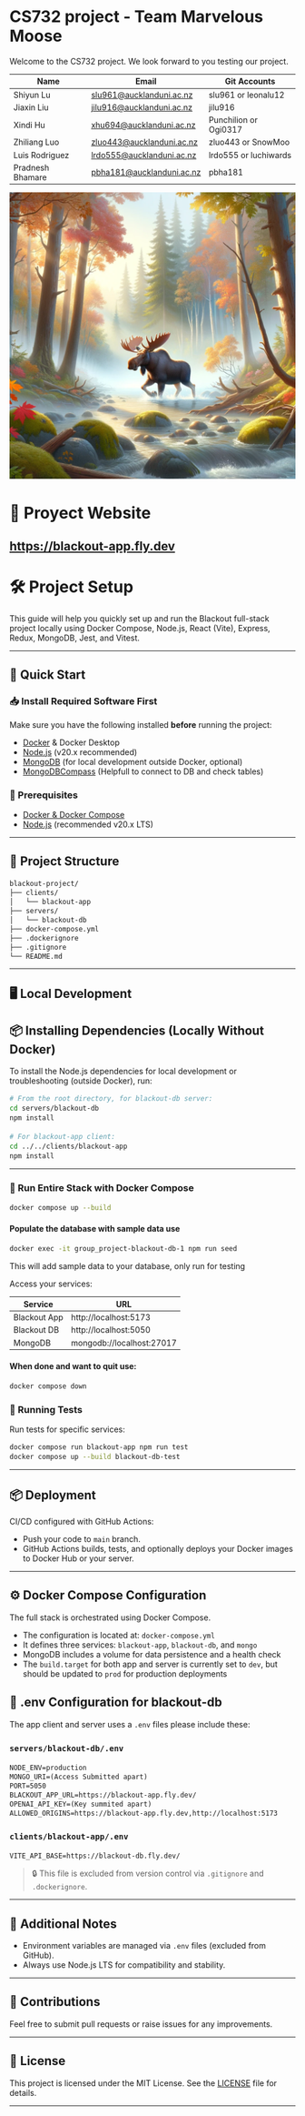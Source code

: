 # CS732 project - Team Marvelous Moose

Welcome to the CS732 project. We look forward to you testing our project.

| Name              | Email                          | Git Accounts |
| ----------------- | ------------------------------ | ----------- |
| Shiyun Lu         | slu961@aucklanduni.ac.nz       | slu961 or leonalu12      |
| Jiaxin Liu        | jilu916@aucklanduni.ac.nz      | jilu916     |
| Xindi Hu          | xhu694@aucklanduni.ac.nz       | Punchilion  or Ogi0317    |
| Zhiliang Luo      | zluo443@aucklanduni.ac.nz      | zluo443 or SnowMoo     |
| Luis Rodriguez    | lrdo555@aucklanduni.ac.nz      | lrdo555 or luchiwards    |
| Pradnesh Bhamare  | pbha181@aucklanduni.ac.nz      | pbha181     |

![](./Marvelous%20Moose.webp)

# 💪 Proyect Website

## https://blackout-app.fly.dev


# 🛠️ Project Setup

This guide will help you quickly set up and run the Blackout full-stack project locally using Docker Compose, Node.js, React (Vite), Express, Redux, MongoDB, Jest, and Vitest.

---

## 🚀 Quick Start

### 📥 Install Required Software First

Make sure you have the following installed **before** running the project:

- [Docker](https://www.docker.com/products/docker-desktop) & Docker Desktop
- [Node.js](https://nodejs.org/en/download) (v20.x recommended)
- [MongoDB](https://www.mongodb.com/try/download/community) (for local development outside Docker, optional)
- [MongoDBCompass](https://www.mongodb.com/try/download/compass) (Helpfull to connect to DB and check tables)


### 📌 Prerequisites

- [Docker & Docker Compose](https://www.docker.com/products/docker-desktop)
- [Node.js](https://nodejs.org/) (recommended v20.x LTS)

---

## 🧩 Project Structure

```
blackout-project/
├── clients/
│   └── blackout-app
├── servers/
│   └── blackout-db
├── docker-compose.yml
├── .dockerignore
├── .gitignore
└── README.md
```

---

## 🖥️ Local Development

## 📦 Installing Dependencies (Locally Without Docker)

To install the Node.js dependencies for local development or troubleshooting (outside Docker), run:

```bash
# From the root directory, for blackout-db server:
cd servers/blackout-db
npm install

# For blackout-app client:
cd ../../clients/blackout-app
npm install
```

---

### 🐳 Run Entire Stack with Docker Compose

```bash
docker compose up --build 
```

#### Populate the database with sample data use
```bash
docker exec -it group_project-blackout-db-1 npm run seed
```
This will add sample data to your database, only run for testing

Access your services:

| Service        | URL                             |
|----------------|---------------------------------|
| Blackout App   | http://localhost:5173           |
| Blackout DB    | http://localhost:5050           |
| MongoDB        | mongodb://localhost:27017       |

#### When done and want to quit use:

```bash
docker compose down
```

### 🧪 Running Tests

Run tests for specific services:

```bash
docker compose run blackout-app npm run test
docker compose up --build blackout-db-test
```

---

## 📦 Deployment

CI/CD configured with GitHub Actions:

- Push your code to `main` branch.
- GitHub Actions builds, tests, and optionally deploys your Docker images to Docker Hub or your server.

---

## ⚙️ Docker Compose Configuration

The full stack is orchestrated using Docker Compose.

- The configuration is located at: `docker-compose.yml`
- It defines three services: `blackout-app`, `blackout-db`, and `mongo`
- MongoDB includes a volume for data persistence and a health check
- The `build.target` for both app and server is currently set to `dev`, but should be updated to `prod` for production deployments

## 📁 .env Configuration for blackout-db

The app client and server uses a `.env` files please include these:

### `servers/blackout-db/.env`
```env
NODE_ENV=production
MONGO_URI=(Access Submitted apart)
PORT=5050
BLACKOUT_APP_URL=https://blackout-app.fly.dev/
OPENAI_API_KEY=(Key summited apart)
ALLOWED_ORIGINS=https://blackout-app.fly.dev,http://localhost:5173
```

### `clients/blackout-app/.env`
```env
VITE_API_BASE=https://blackout-db.fly.dev/
```

> 🔒 This file is excluded from version control via `.gitignore` and `.dockerignore`.

---

## 📝 Additional Notes

- Environment variables are managed via `.env` files (excluded from GitHub).
- Always use Node.js LTS for compatibility and stability.

---

## 🚧 Contributions

Feel free to submit pull requests or raise issues for any improvements.

---

## 📜 License

This project is licensed under the MIT License. See the [LICENSE](LICENSE) file for details.

---


